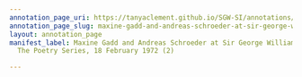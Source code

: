 ```yaml
---
annotation_page_uri: https://tanyaclement.github.io/SGW-SI/annotations/maxine-gadd-and-andreas-schroeder-at-sir-george-williams-university-the-poetry-series-18-february-1972-2--canvas-1-maxine-gadd.json
annotation_page_slug: maxine-gadd-and-andreas-schroeder-at-sir-george-williams-university-the-poetry-series-18-february-1972-2--canvas-1-maxine-gadd
layout: annotation_page
manifest_label: Maxine Gadd and Andreas Schroeder at Sir George Williams University,
  The Poetry Series, 18 February 1972 (2)

---
```

